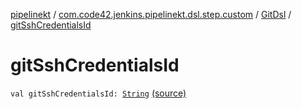 [pipelinekt](../../index.md) / [com.code42.jenkins.pipelinekt.dsl.step.custom](../index.md) / [GitDsl](index.md) / [gitSshCredentialsId](./git-ssh-credentials-id.md)

# gitSshCredentialsId

`val gitSshCredentialsId: `[`String`](https://kotlinlang.org/api/latest/jvm/stdlib/kotlin/-string/index.html) [(source)](https://github.com/code42/pipelinekt/tree/master/dsl/src/main/kotlin/com/code42/jenkins/pipelinekt/dsl/step/custom/GitDsl.kt#L11)